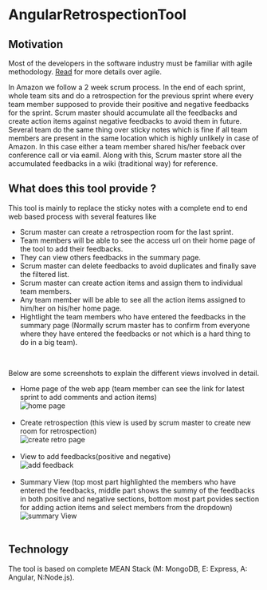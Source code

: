 # AngularRetrospectionTool

## Motivation
Most of the developers in the software industry must be familiar with agile methodology. [Read](http://agilemethodology.org/) for more details over agile.

In Amazon we follow a 2 week scrum process. In the end of each sprint, whole team sits and do a retrospection for the previous sprint where every team member supposed to provide their positive and negative feedbacks for the sprint.
Scrum master should accumulate all the feedbacks and create action items against negative feedbacks to avoid them in future. <br/>
Several team do the same thing over sticky notes which is fine if all team members are present in the same location which is highly unlikely in case of Amazon. In this case either a team member shared his/her feeback over conference call or via eamil. Along with this, Scrum master store all the accumulated feedbacks in a wiki (traditional way) for reference. 

## What does this tool provide ?
This tool is mainly to replace the sticky notes with a complete end to end web based process with several features like
* Scrum master can create a retrospection room for the last sprint.
* Team members will be able to see the access url on their home page of the tool to add their feedbacks.
* They can view others feedbacks in the summary page.
* Scrum master can delete feedbacks to avoid duplicates and finally save the filtered list.
* Scrum master can create action items and assign them to individual team members. 
* Any team member will be able to see all the action items assigned to him/her on his/her home page. 
* Hightlight the team members who have entered the feedbacks in the summary page (Normally scrum master has to confirm from everyone where they have entered the feedbacks or not which is a hard thing to do in a big team).
<br/>

Below are some screenshots to explain the different views involved in detail.<br/>
* Home page of the web app (team member can see the link for latest sprint to add comments and action items)<br/>
![home page](http://abhitiiita.github.io/img/HomePageView.png)<br/><br/>
* Create retrospection (this view is used by scrum master to create new room for retrospection)<br/>
![create retro page](http://abhitiiita.github.io/img/createRetrospctionView.png)<br/><br/>
* View to add feedbacks(positive and negative)<br/>
![add feedback](http://abhitiiita.github.io/img/addFeedbacksView.png)<br/><br/>
* Summary View (top most part highlighted the members who have entered the feedbacks, middle part shows the summy of the feedbacks in both positive and negative sections, bottom most part povides section for adding action items and select members from the dropdown) <br/>
![summary View](http://abhitiiita.github.io/img/SummaryView.png)<br/><br/>


## Technology
The tool is based on complete MEAN Stack (M: MongoDB, E: Express, A: Angular, N:Node.js). 
